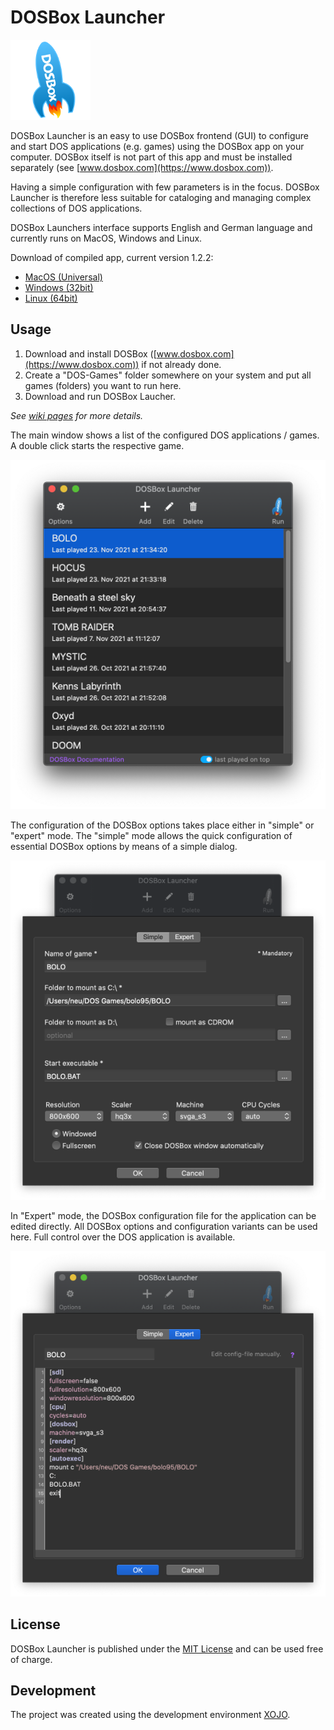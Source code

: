 # DOSBox Launcher

![AppLogo](/Images/AppIcon_128.png)

DOSBox Launcher is an easy to use DOSBox frontend (GUI) to configure and start DOS applications (e.g. games) using the DOSBox app on your computer. 
DOSBox itself is not part of this app and must be installed separately (see [www.dosbox.com](https://www.dosbox.com)). 

Having a simple configuration with few parameters is in the focus. DOSBox Launcher is therefore less suitable for cataloging 
and managing complex collections of DOS applications.

DOSBox Launchers interface supports English and German language and currently runs on MacOS, Windows and Linux.

Download of compiled app, current version 1.2.2: 
- [MacOS (Universal)](https://github.com/stefanwatermann/DOSBoxLauncher/releases/download/v1.2.2/DOSBoxLauncher.Mac.app.zip)
- [Windows (32bit)](https://github.com/stefanwatermann/DOSBoxLauncher/releases/download/v1.2.2/DOSBoxLauncher.Windows.zip)
- [Linux (64bit)](https://github.com/stefanwatermann/DOSBoxLauncher/releases/download/v1.2.2/DOSBoxLauncher.Linux.zip)

## Usage
1. Download and install DOSBox ([www.dosbox.com](https://www.dosbox.com)) if not already done. 
2. Create a "DOS-Games" folder somewhere on your system and put all games (folders) you want to run here.
3. Download and run DOSBox Laucher.

*See <a href="https://github.com/stefanwatermann/DOSBoxLauncher/wiki">wiki pages</a> for more details.*

The main window shows a list of the configured DOS applications / games. A double click starts the respective game.

![DOSBoxLauncher Screenshot](/ScreenShots/DOSBoxLauncher_EN.png)

The configuration of the DOSBox options takes place either in "simple" or "expert" mode.
The "simple" mode allows the quick configuration of essential DOSBox options by means of a simple dialog.

![DOSBoxLauncher Screenshot](/ScreenShots/DOSBoxLauncher_1_EN.png)

In "Expert" mode, the DOSBox configuration file for the application can be edited directly. All DOSBox options and configuration variants can be used here. Full control over the DOS application is available.

![DOSBoxLauncher Screenshot](/ScreenShots/DOSBoxLauncher_2_EN.png)

## License
DOSBox Launcher is published under the [MIT License](/LICENSE) and can be used free of charge.

## Development
The project was created using the development environment [XOJO](https://www.xojo.com).
